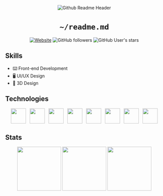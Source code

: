 

<div align="center">
  
  ![Github Readme Header](https://github.com/brinterwastaken/brinterwastaken/assets/72494265/2d13a32c-8f71-4493-b349-526f3b4a2155)

  # `~/readme.md`
  
  [![Website](https://img.shields.io/static/v1?label=Website&message=brin.is-a.dev&logo=vuedotjs&style=for-the-badge&color=BFE3FF&labelColor=122039)](https://brin.is-a.dev)
  ![GitHub followers](https://img.shields.io/github/followers/brinterwastaken?logo=github&style=for-the-badge&color=C5FCFF&labelColor=122039)
  ![GitHub User's stars](https://img.shields.io/github/stars/brinterwastaken?logo=github&style=for-the-badge&color=F7CDFF&labelColor=122039)

</div>

## Skills
- ⌨️ Front-end Development
- 🖥️ UI/UX Design
- 🎨 3D Design

## Technologies

<div align="center">
  <img width=48 height=48 hspace=4 src="https://cdn.jsdelivr.net/gh/devicons/devicon@latest/icons/html5/html5-original.svg" />
  <img width=48 height=48 hspace=4 src="https://cdn.jsdelivr.net/gh/devicons/devicon@latest/icons/css3/css3-original.svg" />
  <img width=48 height=48 hspace=4 src="https://cdn.jsdelivr.net/gh/devicons/devicon@latest/icons/javascript/javascript-original.svg" />
  <img width=48 height=48 hspace=4 src="https://cdn.jsdelivr.net/gh/devicons/devicon@latest/icons/vuejs/vuejs-original.svg" />
  <img width=48 height=48 hspace=4 src="https://cdn.jsdelivr.net/gh/devicons/devicon@latest/icons/tailwindcss/tailwindcss-original.svg" />
  <img width=48 height=48 hspace=4 src="https://cdn.jsdelivr.net/gh/devicons/devicon@latest/icons/python/python-original.svg" />
  <img width=48 height=48 hspace=4 src="https://cdn.jsdelivr.net/gh/devicons/devicon@latest/icons/blender/blender-original.svg" /> 
  <img width=48 height=48 hspace=4 src="https://cdn.jsdelivr.net/gh/devicons/devicon@latest/icons/figma/figma-original.svg" />
</div>

## Stats

<div align="center">
  
  <img height=140 align="center" src="https://github-readme-stats.vercel.app/api?username=brinterwastaken&title_color=C5FCFF&icon_color=F7CDFF&show_icons=true&text_color=BFE3FF&bg_color=122039&hide_border=true&border_radius=10"/>
  <img height=140 align="center" src="https://github-readme-stats.vercel.app/api/top-langs?username=brinterwastaken&title_color=C5FCFF&icon_color=F7CDFF&show_icons=true&text_color=BFE3FF&bg_color=122039&hide_border=true&border_radius=7&layout=compact&langs_count=4&card_width=200&hide=vim%20script" />
  <img height=140 align="center" src="https://streak-stats.demolab.com?user=brinterwastaken&theme=dark&hide_border=true&border_radius=10&card_width=300&background=122039&fire=F7CDFF&ring=F7CDFF&currStreakLabel=BFE3FF&sideLabels=BFE3FF&sideNums=C5FCFF&hide_longest_streak=true" />
  
</div>
